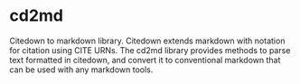 # cd2md #

Citedown to markdown library.  Citedown extends markdown with notation for citation using CITE URNs.  The cd2md library provides methods to parse text formatted in citedown, and convert it to conventional markdown that can be used with any markdown tools.



